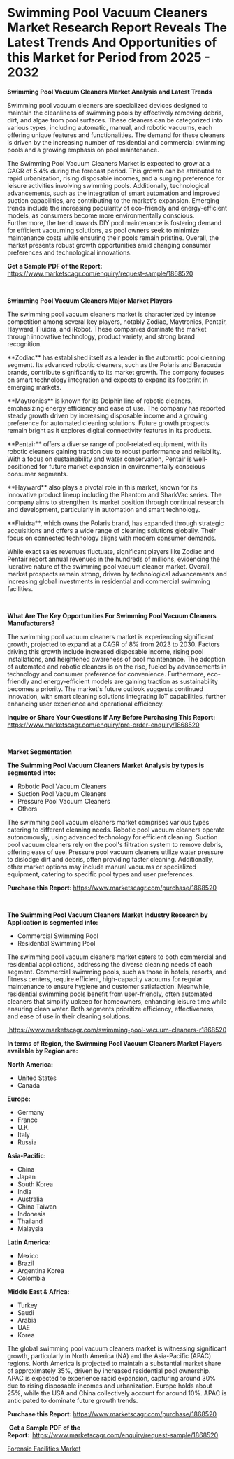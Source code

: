<p><h1>Swimming Pool Vacuum Cleaners Market Research Report Reveals The Latest Trends And Opportunities of this Market for Period from 2025 - 2032</h1></p><p><strong>Swimming Pool Vacuum Cleaners Market Analysis and Latest Trends</strong></p>
<p><p>Swimming pool vacuum cleaners are specialized devices designed to maintain the cleanliness of swimming pools by effectively removing debris, dirt, and algae from pool surfaces. These cleaners can be categorized into various types, including automatic, manual, and robotic vacuums, each offering unique features and functionalities. The demand for these cleaners is driven by the increasing number of residential and commercial swimming pools and a growing emphasis on pool maintenance.</p><p>The Swimming Pool Vacuum Cleaners Market is expected to grow at a CAGR of 5.4% during the forecast period. This growth can be attributed to rapid urbanization, rising disposable incomes, and a surging preference for leisure activities involving swimming pools. Additionally, technological advancements, such as the integration of smart automation and improved suction capabilities, are contributing to the market's expansion. Emerging trends include the increasing popularity of eco-friendly and energy-efficient models, as consumers become more environmentally conscious. Furthermore, the trend towards DIY pool maintenance is fostering demand for efficient vacuuming solutions, as pool owners seek to minimize maintenance costs while ensuring their pools remain pristine. Overall, the market presents robust growth opportunities amid changing consumer preferences and technological innovations.</p></p>
<p><strong>Get a Sample PDF of the Report:&nbsp;</strong> <a href="https://www.marketscagr.com/enquiry/request-sample/1868520?utm_campaign=2653&utm_medium=2&utm_source=Github&utm_content=ia&utm_term=08042025&utm_id=swimming-pool-vacuum-cleaners">https://www.marketscagr.com/enquiry/request-sample/1868520</a></p>
<p>&nbsp;</p>
<p><strong>Swimming Pool Vacuum Cleaners Major Market Players</strong></p>
<p><p>The swimming pool vacuum cleaners market is characterized by intense competition among several key players, notably Zodiac, Maytronics, Pentair, Hayward, Fluidra, and iRobot. These companies dominate the market through innovative technology, product variety, and strong brand recognition.</p><p>**Zodiac** has established itself as a leader in the automatic pool cleaning segment. Its advanced robotic cleaners, such as the Polaris and Baracuda brands, contribute significantly to its market growth. The company focuses on smart technology integration and expects to expand its footprint in emerging markets.</p><p>**Maytronics** is known for its Dolphin line of robotic cleaners, emphasizing energy efficiency and ease of use. The company has reported steady growth driven by increasing disposable income and a growing preference for automated cleaning solutions. Future growth prospects remain bright as it explores digital connectivity features in its products.</p><p>**Pentair** offers a diverse range of pool-related equipment, with its robotic cleaners gaining traction due to robust performance and reliability. With a focus on sustainability and water conservation, Pentair is well-positioned for future market expansion in environmentally conscious consumer segments.</p><p>**Hayward** also plays a pivotal role in this market, known for its innovative product lineup including the Phantom and SharkVac series. The company aims to strengthen its market position through continual research and development, particularly in automation and smart technology.</p><p>**Fluidra**, which owns the Polaris brand, has expanded through strategic acquisitions and offers a wide range of cleaning solutions globally. Their focus on connected technology aligns with modern consumer demands.</p><p>While exact sales revenues fluctuate, significant players like Zodiac and Pentair report annual revenues in the hundreds of millions, evidencing the lucrative nature of the swimming pool vacuum cleaner market. Overall, market prospects remain strong, driven by technological advancements and increasing global investments in residential and commercial swimming facilities.</p></p>
<p>&nbsp;</p>
<p><strong>What Are The Key Opportunities For Swimming Pool Vacuum Cleaners Manufacturers?</strong></p>
<p><p>The swimming pool vacuum cleaners market is experiencing significant growth, projected to expand at a CAGR of 8% from 2023 to 2030. Factors driving this growth include increased disposable income, rising pool installations, and heightened awareness of pool maintenance. The adoption of automated and robotic cleaners is on the rise, fueled by advancements in technology and consumer preference for convenience. Furthermore, eco-friendly and energy-efficient models are gaining traction as sustainability becomes a priority. The market's future outlook suggests continued innovation, with smart cleaning solutions integrating IoT capabilities, further enhancing user experience and operational efficiency.</p></p>
<p><strong>Inquire or Share Your Questions If Any Before Purchasing This Report:</strong> <a href="https://www.marketscagr.com/enquiry/pre-order-enquiry/1868520?utm_campaign=2653&utm_medium=2&utm_source=Github&utm_content=ia&utm_term=08042025&utm_id=swimming-pool-vacuum-cleaners">https://www.marketscagr.com/enquiry/pre-order-enquiry/1868520</a></p>
<p>&nbsp;</p>
<p><strong>Market Segmentation</strong></p>
<p><strong>The Swimming Pool Vacuum Cleaners Market Analysis by types is segmented into:</strong></p>
<p><ul><li>Robotic Pool Vacuum Cleaners</li><li>Suction Pool Vacuum Cleaners</li><li>Pressure Pool Vacuum Cleaners</li><li>Others</li></ul></p>
<p><p>The swimming pool vacuum cleaners market comprises various types catering to different cleaning needs. Robotic pool vacuum cleaners operate autonomously, using advanced technology for efficient cleaning. Suction pool vacuum cleaners rely on the pool's filtration system to remove debris, offering ease of use. Pressure pool vacuum cleaners utilize water pressure to dislodge dirt and debris, often providing faster cleaning. Additionally, other market options may include manual vacuums or specialized equipment, catering to specific pool types and user preferences.</p></p>
<p><strong>Purchase this Report:&nbsp;</strong><a href="https://www.marketscagr.com/purchase/1868520?utm_campaign=2653&utm_medium=2&utm_source=Github&utm_content=ia&utm_term=08042025&utm_id=swimming-pool-vacuum-cleaners">https://www.marketscagr.com/purchase/1868520</a></p>
<p>&nbsp;</p>
<p><strong>The Swimming Pool Vacuum Cleaners Market Industry Research by Application is segmented into:</strong></p>
<p><ul><li>Commercial Swimming Pool</li><li>Residential Swimming Pool</li></ul></p>
<p><p>The swimming pool vacuum cleaners market caters to both commercial and residential applications, addressing the diverse cleaning needs of each segment. Commercial swimming pools, such as those in hotels, resorts, and fitness centers, require efficient, high-capacity vacuums for regular maintenance to ensure hygiene and customer satisfaction. Meanwhile, residential swimming pools benefit from user-friendly, often automated cleaners that simplify upkeep for homeowners, enhancing leisure time while ensuring clean water. Both segments prioritize efficiency, effectiveness, and ease of use in their cleaning solutions.</p></p>
<p><a href="https://www.marketscagr.com/swimming-pool-vacuum-cleaners-r1868520?utm_campaign=2653&utm_medium=2&utm_source=Github&utm_content=ia&utm_term=08042025&utm_id=swimming-pool-vacuum-cleaners">&nbsp;https://www.marketscagr.com/swimming-pool-vacuum-cleaners-r1868520</a></p>
<p><strong>In terms of Region, the Swimming Pool Vacuum Cleaners Market Players available by Region are:</strong></p>
<p>
    <p> <strong> North America: </strong>
        <ul>
            <li>United States</li>
            <li>Canada</li>
        </ul>
        </p> 
    <p> <strong> Europe: </strong>
        <ul>
            <li>Germany</li>
            <li>France</li>
            <li>U.K.</li>
            <li>Italy</li>
            <li>Russia</li>
        </ul>
        </p> 
    <p> <strong> Asia-Pacific: </strong>
        <ul>
            <li>China</li>
            <li>Japan</li>
            <li>South Korea</li>
            <li>India</li>
            <li>Australia</li>
            <li>China Taiwan</li>
            <li>Indonesia</li>
            <li>Thailand</li>
            <li>Malaysia</li>
        </ul>
        </p> 
    <p> <strong> Latin America: </strong>
        <ul>
            <li>Mexico</li>
            <li>Brazil</li>
            <li>Argentina Korea</li>
            <li>Colombia</li>
        </ul>
        </p> 
    <p> <strong> Middle East & Africa: </strong>
        <ul>
            <li>Turkey</li>
            <li>Saudi</li>
            <li>Arabia</li>
            <li>UAE</li>
            <li>Korea</li>
        </ul>
    </p>
    </p>
<p><p>The global swimming pool vacuum cleaners market is witnessing significant growth, particularly in North America (NA) and the Asia-Pacific (APAC) regions. North America is projected to maintain a substantial market share of approximately 35%, driven by increased residential pool ownership. APAC is expected to experience rapid expansion, capturing around 30% due to rising disposable incomes and urbanization. Europe holds about 25%, while the USA and China collectively account for around 10%. APAC is anticipated to dominate future growth trends.</p></p>
<p><strong>Purchase this Report: </strong><a href="https://www.marketscagr.com/purchase/1868520?utm_campaign=2653&utm_medium=2&utm_source=Github&utm_content=ia&utm_term=08042025&utm_id=swimming-pool-vacuum-cleaners">https://www.marketscagr.com/purchase/1868520</a></p>
<p>&nbsp;<strong>Get a Sample PDF of the Report:&nbsp;&nbsp;</strong><a href="https://www.marketscagr.com/enquiry/request-sample/1868520?utm_campaign=2653&utm_medium=2&utm_source=Github&utm_content=ia&utm_term=08042025&utm_id=swimming-pool-vacuum-cleaners">https://www.marketscagr.com/enquiry/request-sample/1868520</a></p>
<p><strong></strong></p>
<p><p><a href="https://github.com/toldenargelia86/Market-Research-Report-List-1/blob/main/forensic-facilities-market.md?utm_campaign=2653&utm_medium=2&utm_source=Github&utm_content=ia&utm_term=08042025&utm_id=swimming-pool-vacuum-cleaners">Forensic Facilities Market</a></p></p>